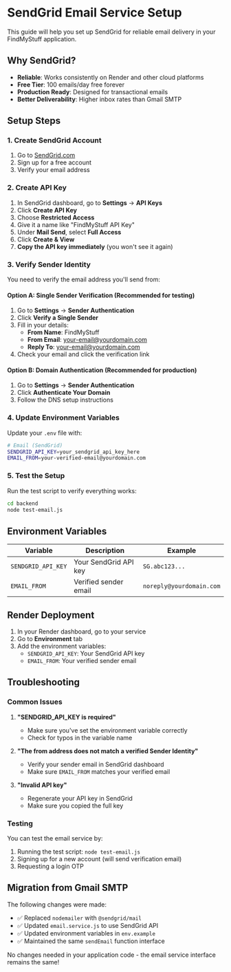 # SendGrid Email Service Setup

This guide will help you set up SendGrid for reliable email delivery in your FindMyStuff application.

## Why SendGrid?

- **Reliable**: Works consistently on Render and other cloud platforms
- **Free Tier**: 100 emails/day free forever
- **Production Ready**: Designed for transactional emails
- **Better Deliverability**: Higher inbox rates than Gmail SMTP

## Setup Steps

### 1. Create SendGrid Account

1. Go to [SendGrid.com](https://sendgrid.com)
2. Sign up for a free account
3. Verify your email address

### 2. Create API Key

1. In SendGrid dashboard, go to **Settings** → **API Keys**
2. Click **Create API Key**
3. Choose **Restricted Access**
4. Give it a name like "FindMyStuff API Key"
5. Under **Mail Send**, select **Full Access**
6. Click **Create & View**
7. **Copy the API key immediately** (you won't see it again)

### 3. Verify Sender Identity

You need to verify the email address you'll send from:

#### Option A: Single Sender Verification (Recommended for testing)
1. Go to **Settings** → **Sender Authentication**
2. Click **Verify a Single Sender**
3. Fill in your details:
   - **From Name**: FindMyStuff
   - **From Email**: your-email@yourdomain.com
   - **Reply To**: your-email@yourdomain.com
4. Check your email and click the verification link

#### Option B: Domain Authentication (Recommended for production)
1. Go to **Settings** → **Sender Authentication**
2. Click **Authenticate Your Domain**
3. Follow the DNS setup instructions

### 4. Update Environment Variables

Update your `.env` file with:

```bash
# Email (SendGrid)
SENDGRID_API_KEY=your_sendgrid_api_key_here
EMAIL_FROM=your-verified-email@yourdomain.com
```

### 5. Test the Setup

Run the test script to verify everything works:

```bash
cd backend
node test-email.js
```

## Environment Variables

| Variable | Description | Example |
|----------|-------------|---------|
| `SENDGRID_API_KEY` | Your SendGrid API key | `SG.abc123...` |
| `EMAIL_FROM` | Verified sender email | `noreply@yourdomain.com` |

## Render Deployment

1. In your Render dashboard, go to your service
2. Go to **Environment** tab
3. Add the environment variables:
   - `SENDGRID_API_KEY`: Your SendGrid API key
   - `EMAIL_FROM`: Your verified sender email

## Troubleshooting

### Common Issues

1. **"SENDGRID_API_KEY is required"**
   - Make sure you've set the environment variable correctly
   - Check for typos in the variable name

2. **"The from address does not match a verified Sender Identity"**
   - Verify your sender email in SendGrid dashboard
   - Make sure `EMAIL_FROM` matches your verified email

3. **"Invalid API key"**
   - Regenerate your API key in SendGrid
   - Make sure you copied the full key

### Testing

You can test the email service by:

1. Running the test script: `node test-email.js`
2. Signing up for a new account (will send verification email)
3. Requesting a login OTP

## Migration from Gmail SMTP

The following changes were made:

- ✅ Replaced `nodemailer` with `@sendgrid/mail`
- ✅ Updated `email.service.js` to use SendGrid API
- ✅ Updated environment variables in `env.example`
- ✅ Maintained the same `sendEmail` function interface

No changes needed in your application code - the email service interface remains the same!
